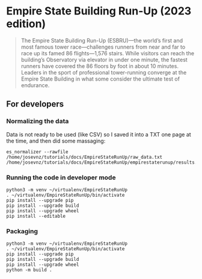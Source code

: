 # Empire State Building Run-Up (2023 edition)

> The Empire State Building Run-Up (ESBRU)—the world’s first and most famous tower race—challenges runners from near and far to race up its famed 86 flights—1,576 stairs. 
> While visitors can reach the building’s Observatory via elevator in under one minute, the fastest runners have covered the 86 floors by foot in about 10 minutes. 
> Leaders in the sport of professional tower-running converge at the Empire State Building in what some consider the ultimate test of endurance.

## For developers

### Normalizing the data

Data is not ready to be used (like CSV) so I saved it into a TXT one page at the time, and then did some massaging:

```shell
es_normalizer --rawfile /home/josevnz/tutorials/docs/EmpireStateRunUp/raw_data.txt /home/josevnz/tutorials/docs/EmpireStateRunUp/empirestaterunup/results.csv
```

### Running the code in developer mode

```shell
python3 -m venv ~/virtualenv/EmpireStateRunUp
. ~/virtualenv/EmpireStateRunUp/bin/activate
pip install --upgrade pip
pip install --upgrade build
pip install --upgrade wheel
pip install --editable 
```

### Packaging 

```shell
python3 -m venv ~/virtualenv/EmpireStateRunUp
. ~/virtualenv/EmpireStateRunUp/bin/activate
pip install --upgrade pip
pip install --upgrade build
pip install --upgrade wheel
python -m build .
```

